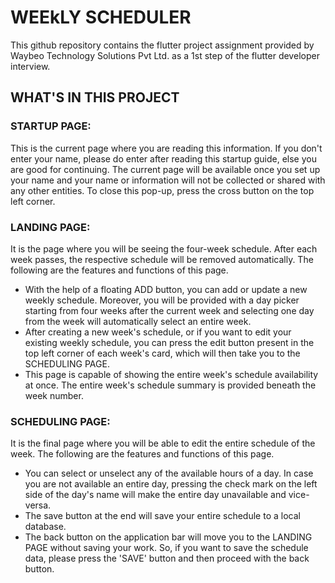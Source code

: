 # WEEkLY SCHEDULER

This github repository contains the flutter project assignment provided by Waybeo Technology Solutions Pvt Ltd. as a 1st step of the flutter developer interview.

## WHAT'S IN THIS PROJECT

### STARTUP PAGE:
This is the current page where you are reading this information. If you don't enter your name, please do enter after reading this startup guide, else you are good for continuing.
The current page will be available once you set up your name and your name or information will not be collected or shared with any other entities. To close this pop-up, press the cross button on the top left corner.

### LANDING PAGE:
It is the page where you will be seeing the four-week schedule. After each week passes, the respective schedule will be removed automatically. The following are the features and functions of this page.
- With the help of a floating ADD button, you can add or update a new weekly schedule. Moreover, you will be provided with a day picker starting from four weeks after the current week and selecting one day from the week will automatically select an entire week.
- After creating a new week's schedule, or if you want to edit your existing weekly schedule, you can press the edit button present in the top left corner of each week's card, which will then take you to the SCHEDULING PAGE.
- This page is capable of showing the entire week's schedule availability at once. The entire week's schedule summary is provided beneath the week number.

### SCHEDULING PAGE:  
It is the final page where you will be able to edit the entire schedule of the week. The following are the features and functions of this page.
- You can select or unselect any of the available hours of a day. In case you are not available an entire day, pressing the check mark on the left side of the day's name will make the entire day unavailable and vice-versa.
- The save button at the end will save your entire schedule to a local database.
- The back button on the application bar will move you to the LANDING PAGE without saving your work. So, if you want to save the schedule data, please press the 'SAVE' button and then proceed with the back button.